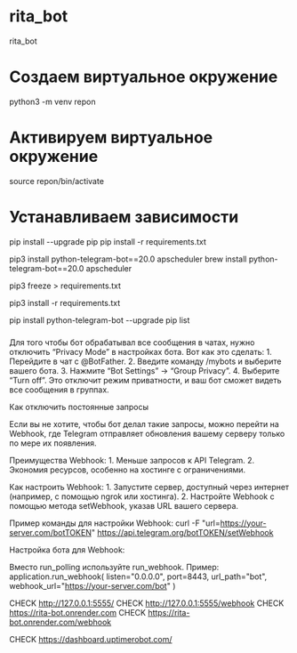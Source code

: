 # rita_bot

rita_bot

# Создаем виртуальное окружение

python3 -m venv repon

# Активируем виртуальное окружение

source repon/bin/activate

# Устанавливаем зависимости

pip install --upgrade pip
pip install -r requirements.txt

pip3 install python-telegram-bot==20.0 apscheduler
brew install python-telegram-bot==20.0 apscheduler

pip3 freeze > requirements.txt

pip3 install -r requirements.txt

pip install python-telegram-bot --upgrade
pip list

 ###
Для того чтобы бот обрабатывал все сообщения в чатах, нужно отключить “Privacy Mode” в настройках бота. Вот как это сделать:
	1.	Перейдите в чат с @BotFather.
	2.	Введите команду /mybots и выберите вашего бота.
	3.	Нажмите “Bot Settings” → “Group Privacy”.
	4.	Выберите “Turn off”. Это отключит режим приватности, и ваш бот сможет видеть все сообщения в группах.

Как отключить постоянные запросы

Если вы не хотите, чтобы бот делал такие запросы, можно перейти на Webhook, где Telegram отправляет обновления вашему серверу только по мере их появления.

Преимущества Webhook:
	1.	Меньше запросов к API Telegram.
	2.	Экономия ресурсов, особенно на хостинге с ограничениями.

Как настроить Webhook:
	1.	Запустите сервер, доступный через интернет (например, с помощью ngrok или хостинга).
	2.	Настройте Webhook с помощью метода setWebhook, указав URL вашего сервера.

Пример команды для настройки Webhook:
curl -F "url=https://your-server.com/botTOKEN" https://api.telegram.org/botTOKEN/setWebhook

Настройка бота для Webhook:

Вместо run_polling используйте run_webhook. Пример:
application.run_webhook(
    listen="0.0.0.0",
    port=8443,
    url_path="bot",
    webhook_url="https://your-server.com/bot"
)

CHECK http://127.0.0.1:5555/
CHECK http://127.0.0.1:5555/webhook
CHECK https://rita-bot.onrender.com
CHECK https://rita-bot.onrender.com/webhook

CHECK https://dashboard.uptimerobot.com/